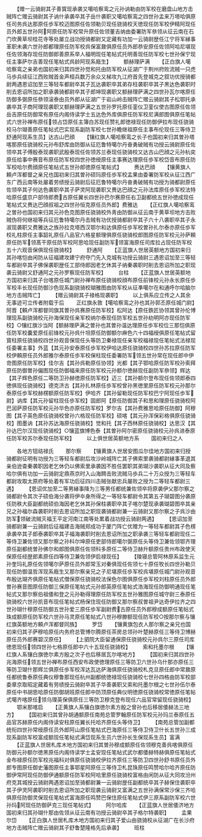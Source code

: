 <!-- { "loadSidebar": true } -->
　　【赠一云骑尉其子善寳现承袭又噶哈察鸾之元孙讷勒由防军校在磨盘山地方击贼阵亡赠云骑尉其子讷什承袭卒其子岳什袭职又噶哈察鸾之四世孙孟来万塔哈俱原任司务呉达那原任歩军校迈图原任佐领勒贝现任骁骑校天徳现任防军校伊精阿现任员外郎五世孙阿阿原任防军校常升原任佐领董吉纳由委署防军叅领从征云南在石门坎黄草坝桂花寺等处屡立战功授骑都尉又定藏有功加一云骑尉歴任江宁将军縁事革职未袭六世孙郎都理原任防军校呉保富鼐俱原任员外郎恭安原任佐领阿哈尼堪现任佐领海存现任防御郎善原系举人福明现任笔帖式托明善现任防军校七世孙保宁现任主事萨尔吉善现任笔帖式呉龄阿现系廕生】
　　额赫理萨满
　　【正白旗人噶哈察鸾之亲弟也国初来归其四世孙觉和托由防军校从征湖广于荆州府败流贼一只虎马歩兵续征江西败贼首金声桓兵数万余众又梯攻九江府首先登城克之叙功优授骑都尉两遇恩诏加至三等轻车都尉卒其子瓦达袭职卒其弟存柱袭职卒其子黑达色袭职时削去恩诏所加之职承袭骑都尉卒其子郎坤现袭职又额赫理萨满之四世孙瓦尔喀原任防御多弼原任叅领滚泰由员外郎从征湖广于岩山岭击贼阵亡赠云骑尉其子松鄂托承袭卒其子商阿理现袭职又额赫理萨满之五世孙罗托原任銮仪卫銮仪使古图原任佐领岳吉原任防御常有原任内阁侍读学士五达色外库俱原任防军校尼满郎图俱原任笔帖式六世孙禅布原任领占岱原任主簿白苏现任赞礼郎徳禄现任防御伊拉布现任骁骑校马尔瑚善原任笔帖式巴实现系副防军校七世孙瞻继祖原任主事布伦现任三等侍卫舒通阿现系生员】达古山巴顔
　　【镶红旗人噶哈察鸾之长子也国初来归其曽孙塔喀那原任骁骑校元孙布舒库由防御从征厄鲁特噶尔丹奋勇破贼有功授云骑尉原任佐领卒其子傅殷泰现袭职武殷泰现任佐领苏兰泰现任骁骑校又达古山巴顔之元孙杭奕原任给事中赛音布原任防军校四世孙徳绶原任主事赛达理原任歩军校岱音布原任防军校哈尔费顔原任笔帖式五世孙郎徳原任笔帖式】
　　赉达巴顔
　　【镶黄旗人頼卢浑都督之亲兄也国初来归其曽孙硕玛原任歩军校孟果由委署防军校从征江西广东广西云南等处屡着劳绩授云骑尉后征厄鲁特噶尔丹奋勇破贼有功授为骑都尉原任佐领卒其子何达色袭职卒其子萨灵阿现袭职又赉达巴顔之元孙法库原任歩军校法特哈原任盛京户部侍郎费古原任翼长四世孙巴尔赛原任右卫副都统五世孙徳成现任笔帖式又赉达巴顔叔祖之四世孙恒克原任员外郎】费雅达
　　【正红旗人噶哈察鸾之曽孙也国初来归其元孙色克图原任骁骑校外靑由防御从征云南于黄草坝地方击败贼伪将何继祖等兵征厄鲁特噶尔丹击贼有功优授骑都尉卒其子六十八袭职卒其子永淑现袭职又费雅达之族孙拉克塔西汉鄂尔和达俱原任歩军校曽孙扎尔泰亦原任歩军校礼柱原任主事韶礼原任八品官六格星额理俱原任骁骑校郎图原任防军校元孙萨頼原任防军领髙干原任防军校阿思哈现任副防军领富海原任司库拉占现任防军校五十六观音保俱现任骁骑校】
　　舒通阿
　　【正蓝旗人世居英额地方国初来归其孙喀恺由闲防从征福建攻建宁府夺门先入克城有功授云骑尉三遇恩诏加至三等轻车都尉卒其子佛保袭职歴任工部侍郎因老乞休其子纳秦袭职时削去恩诏所加之职现袭云骑尉又舒通阿之元孙罗察现任防军校】
　　台柱
　　【正蓝旗人世居英额地方国初来归其子台喀原任城门尉孙禅布原任骁骑校顔布原任前锋校元孙永长原任歩军校丰长现任防御沙色现系副骁骑校瑚雅图由防军校从征凖噶尔在和通呼尔哈脑尔地方击贼阵亡】
　　【赠云骑尉其子禄格现袭职】
　　以上俱系应立传之人其余无事迹可立传者附载于后
　　正红旗永敦【噶哈察鸾之孙也其孙郭丕原任城门尉】阿晋【頼卢浑都督同旗其曽孙呉赛原任防军校】松阿达【原任鉄匠协领其曾孙伦博理现系副骁骑校元孙海保现任亲军校纳尔泰现任防军校五世孙糼明阿亦现任防军校】○镶红旗沙当阿【额赫理萨满之曽孙也其曽孙温达理原任歩军校位三那恺俱原任防军校囊爱原任前锋校元孙呉什坦原任防御额尔麻色六十四福绶俱原任笔帖式留寳柱原任骁骑校四世孙观音保现任头等防卫秦禄现任亲军校福禄现任笔帖式法禄现任委署主事】外蓝【其元孙安泰原任歩军校伊哈达原任骁骑校四世孙苏拉原任防军校伊頼原任员外郎雅尔泰原任歩军校保柱现任委署防军领五世孙常在现任郎中伊竒图原任防军校】佳尔吉【其孙呉勒原任协领】光都【其子鄂哈原任防军校孙索拜原任防御曽孙偏图现任防御福来原任防军校元孙额尔徳赫现任副防军叅领】辉达【其子辉色原任二等防卫孙赫徳原任防军校】迈三【其孙额尔登布现任佐领郎泰四徳俱现任骁骑校】德克济古【其孙扎林原任歩军校曾孙黑徳里原任防军校元孙那尔泰原任歩军校赫楞额原任防军校】伊哈齐【其孙留勒现任防军校巴宁阿现任歩军尉】讷库【其元孙留柱现任歩军校】固郎阿【原任防御其子和思和理原任骁骑校阿巴润萨原任防军校元孙华色亦原任防军校】罗尔吉【其孙费雅思哈原任防御】阿穆图【其子英色原任骁骑校曾孙六格现任防军校】硕喀【其元孙浑保彩格俱原任骁骑校】图墨讷【其孙苏达海原任骁骑校】觉和托【其子西林原任骁骑校】达思汉【其孙达巴尔汉现任骁骑校】○镶蓝旗博色泰【其曽孙阿尔密原任骁骑校元孙呉进泰原任防军校苏尔泰现任防军校】
　　以上俱世居英额地方系
　　国初来归之人





　　各地方钮祜禄氏
　　那尔察
　　【镶黄旗人世居安图瓜尔佳地方国初来归授骑都尉征明有功授为三等轻车都尉后攻沙岭城阵亡其子佛索里袭骑都尉縁事革退其亲伯逊查秦袭职因老乞休仍以佛索里承袭因不胜任罢职其弟瑚沙袭职从征大同及察哈尔俱有功加一云骑尉定鼎燕京时入山海闗击败流贼马歩兵二十万众授为三等轻车都尉攻取太原府等处着有军功后征四川击贼张献忠兵屡败之授为二等轻车都尉三遇】
　　【恩诏优加至二等男縁事降为三等男任都统兼佐领卒将原袭伊父那尔察之骑都尉令其次子硕伯海分袭将伊夲身所得之一等轻车都尉令其第五子瑚碧图分袭原任防秩大臣副都统硕伯海因老乞休其孙保柱袭职卒其子喀尔楚现承袭瑚碧图卒其亲兄之孙福尔森袭职时削去恩诏所加之职现袭骑都尉兼一云骑尉又那尔察之子呉沙由防军领破流贼灭福王平定河南江南等处累着战功授云骑尉两遇】
　　【恩诏加至骑都尉兼一云骑尉后征福建击海贼郑成功于厦门阵亡优赠为一等轻车都尉其子色楞承袭卒其子郎泰袭职卒其子福海袭职时削去恩诏所加之职承袭三等轻车都尉现任二等侍卫兼佐领又那尔察之孙科尔坤原任吏部侍郎噶尔弼原任头等侍卫兼佐领鄂齐理原任副都统曽孙佛尔和郎图俱原任佐领科多原任二等侍卫赫升额原任贵州布政使天保原任经歴郎素原任四等侍卫兼佐领伊启禄现任】
　　【陵寝总管阿林原系监生元孙奎玛礼原任佐领噶尔萨原任员外郎常玉对秦俱现任佐领七十原任牧长四世孙勒贝现任防御温哲浑现系廕生又那尔察亲兄之子尼堪原任歩军校呉堪原任城门尉孙观音布殷达瑚齐俱原任笔帖式僧保原任骁骑校法保色尔图俱原任歩军校刘柱原任员外郎曽孙赛音图原任防御三保原任笔帖式元孙郎英原任笔帖式浩海现任防御明通现任笔帖式又那尔察伯祖倭和登之元孙勒得理原任防军校五世孙雅图原任城守尉三泰原任骁骑校六世孙凯音布现任笔帖式杨保住现任防御又那尔察叔曽祖尹达奇伊拉齐之四世孙瑚什穆原任防御五世孙爱三原任歩军副尉费古原任员外郎穆成额原任笔帖式珠成额原任防军校六世孙马灵原任笔帖式八世孙穆滕额现任防军校○按那尔察与镶红旗英额地方頼卢浑都督同族】
　　罗岱
　　【镶黄旗包衣人那尔察之亲兄也国初来归其子萨穆哈原任内务府总管博尔腾原任茶房总领孙叶楚赫原任三等侍卫博赫原任员外郎赛碧汉原任】
　　【上驷院大臣留通保原任骁骑校元孙呉尔三原任司库徳恩现任领四世孙七格原任郎中六十五现任骁骑校】
　　索和托墨尔根
　　【镶红旗人系镶白旗徳尔素方殷之次子也后移居瓦尔喀地方】
　　【国初来归其四世孙兆海原任领五世孙禅布原任西安布政使徳理原任三等防卫六世孙乌什那亦原任三等防卫瑚什那辉兰俱原任歩军校浑达瓦达萨海俱原任骁骑校札克旦原任郎中常鼐原任都统鲁泰原任典仪穆鲁那现任杭州副都统徳禄现任骁骑校七世孙四格由防军校部委章京取昭定藏着有劳绩授云骑尉卒其子华善袭职又索和托墨尔根之七世孙伍尔泰原任中书胡思哈原任防御胡班原任郎中防顶原任典仪明徳原任骁骑校常徳原任笔帖式噶齐喀原任领乌理英保俱原任三等防卫穆克登布现任六品官常留现任骁骑校】
　　鄂米那喀启
　　【正黄旗人系镶白旗徳尔素方殷之曾孙也后移居倭赫法三地方】
　　【国初来归其曾孙胡通额原任南苑总管罗翰原任防军校元孙玛兰泰原任五品官苏赫原任内阁侍读安柱原任翼长托哈齐原任头等侍卫】
　　【南苑总管加副都统衔四世孙常绶原任员外郎阿山原任笔帖式巴海原任三等侍卫侍卫什长五世孙三成现系副防军校富成额现任笔帖式满岱现系生员六世孙长生保现系生员】富满
　　【正蓝旗人世居札库木地方国初来归其曽孙穆成额原任佐领穆克善呉喀俱原任防御元孙额尔徳黑原任内阁侍读学士孟安现任笔帖式武尔都倭赫特赫俱原任笔帖式金布禄原任防军校兆福科对俱原任骁骑校伊拉齐原任三等防卫四世孙舒书原任员外郎专图原任御史藩图原任主事鄂星阿原任三等侍卫札昆珠原任鸣赞哈尔哈齐原任防御伊常阿现任防御伊通额原任防军校阿哈里原任骁骑校富格由闲防从征大同攻汾州府克其城授云骑尉两遇恩诏加至骑都尉兼一云骑尉歴任副都统卒其子赫保住袭职卒其子伊灵阿袭职时削去恩诏所加之职现袭云骑尉又富满之五世孙满保常沙保三齐哈俱原任防御灵保现任笔帖式富海原任鸣赞巴保住原任笔帖式伊三原系副防军校六世孙玛阿现任防御萨克三现任笔帖式】
　　阿尔哈库
　　【正蓝旗人世居倭济地方国初来归其孙瑚什那由佐领从征云南有功授云骑尉卒其子格尔特袭职】
　　孟果尔岱
　　【正白旗人世居札库木地方国初来归其子爱山由骁骑校从征湖广在长沙府地方击贼阵亡赠云骑尉其子舒鲁楚隆格先后承袭】
　　班柱
